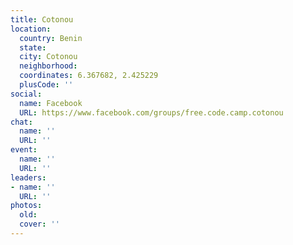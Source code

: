 ```yaml
---
title: Cotonou
location:
  country: Benin
  state: 
  city: Cotonou
  neighborhood: 
  coordinates: 6.367682, 2.425229
  plusCode: ''
social:
  name: Facebook
  URL: https://www.facebook.com/groups/free.code.camp.cotonou
chat:
  name: ''
  URL: ''
event:
  name: ''
  URL: ''
leaders:
- name: ''
  URL: ''
photos:
  old: 
  cover: ''
---
```

